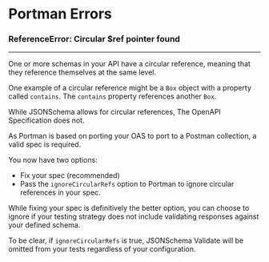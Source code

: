 # Portman Errors

### ReferenceError: Circular $ref pointer found

---

One or more schemas in your API have a circular reference, meaning that they reference themselves at the same level.

One example of a circular reference might be a `Box` object with a property called `contains`. The `contains` property references another `Box`.

While JSONSchema allows for circular references, The OpenAPI Specification does not.

As Portman is based on porting your OAS to port to a Postman collection, a valid spec is required.

You now have two options:

- Fix your spec (recommended)
- Pass the `ignoreCircularRefs` option to Portman to ignore circular references in your spec.

While fixing your spec is definitively the better option, you can choose to ignore if your testing strategy does not include validating responses against your defined schema.

To be clear, if `ignoreCircularRefs` is true, JSONSchema Validate will be omitted from your tests regardless of your configuration.
